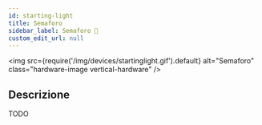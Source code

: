 ```yaml
---
id: starting-light
title: Semaforo
sidebar_label: Semaforo 🚧
custom_edit_url: null
---
```

<img
  src={require('/img/devices/startinglight.gif').default}
  alt="Semaforo"
  class="hardware-image vertical-hardware"
/>

## Descrizione

TODO